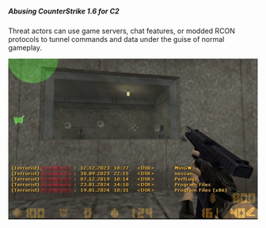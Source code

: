 ##### Abusing CounterStrike 1.6 for C2

Threat actors can use game servers, chat features, or modded RCON protocols to tunnel commands and data under the guise of normal gameplay.

![counterstrike](doc/counterstrike.jpg)
